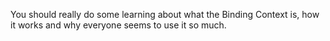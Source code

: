 You should really do some learning about what the Binding Context is, how it works and why everyone seems to use it so much.
